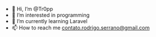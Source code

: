 - 👋 Hi, I’m @Tr0pp
- 👀 I’m interested in programming
- 🌱 I’m currently learning Laravel
- 📫 How to reach me contato.rodrigo.serrano@gmail.com

<!---
Tr0pp/Tr0pp is a ✨ special ✨ repository because its `README.md` (this file) appears on your GitHub profile.
You can click the Preview link to take a look at your changes.
--->
